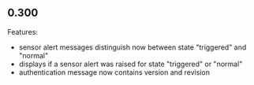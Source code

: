 ## 0.300

Features:

* sensor alert messages distinguish now between state "triggered" and "normal"
* displays if a sensor alert was raised for state "triggered" or "normal"
* authentication message now contains version and revision